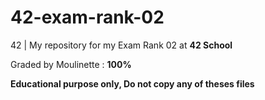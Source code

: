 # 42-exam-rank-02
42 | My repository for my Exam Rank 02 at **42 School**

Graded by Moulinette : **100%**

**Educational purpose only, Do not copy any of theses files**
